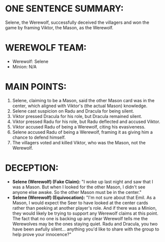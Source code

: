 # ONE SENTENCE SUMMARY:
Selene, the Werewolf, successfully deceived the villagers and won the game by framing Viktor, the Mason, as the Werewolf.

# WEREWOLF TEAM:
- Werewolf: Selene
- Minion: N/A

# MAIN POINTS:
1. Selene, claiming to be a Mason, said the other Mason card was in the center, which aligned with Viktor's (the actual Mason) knowledge.
2. Selene cast suspicion on Radu and Dracula for being silent.
3. Viktor pressed Dracula for his role, but Dracula remained silent.
4. Viktor pressed Radu for his role, but Radu deflected and accused Viktor.
5. Viktor accused Radu of being a Werewolf, citing his evasiveness.
6. Selene accused Radu of being a Werewolf, framing it as giving him a chance to defend himself.
7. The villagers voted and killed Viktor, who was the Mason, not the Werewolf.

# DECEPTION:
- **Selene (Werewolf) (Fake Claim):** "I woke up last night and saw that I was a Mason. But when I looked for the other Mason, I didn't see anyone else awake. So the other Mason must be in the center."
- **Selene (Werewolf) (Equivocation):** "I'm not sure about that Emil. As a Mason, I would expect the Seer to have looked at the center cards rather than peeking at another player's role. And if there was a Minion, they would likely be trying to support any Werewolf claims at this point. The fact that no one is backing up any clear Werewolf tells me the Werewolves may be the ones staying quiet. Radu and Dracula, you two have been awfully silent... anything you'd like to share with the group to help prove your innocence?"